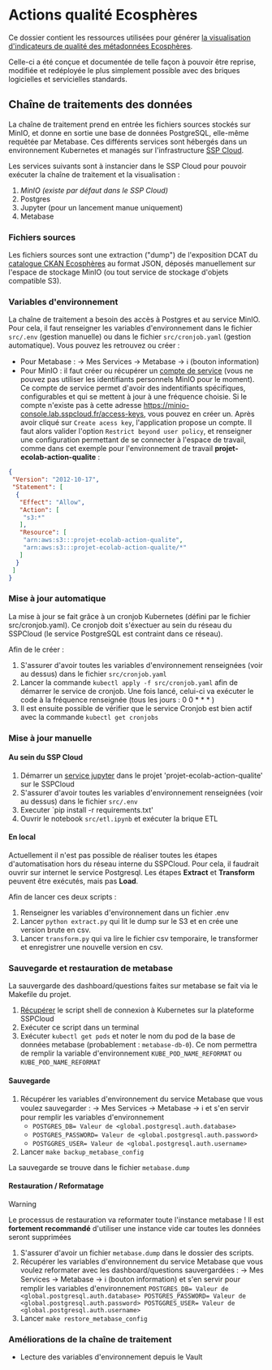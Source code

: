 # Actions qualité Ecosphères

Ce dossier contient les ressources utilisées pour générer [la visualisation d'indicateurs de qualité des métadonnées Ecosphères](https://projet-ecolab-action-qualite-702963.user.lab.sspcloud.fr/dashboard/1-ecospheres-actions-qualite).

Celle-ci a été conçue et documentée de telle façon à pouvoir être reprise, modifiée et redéployée le plus simplement possible avec des briques logicielles et servicielles standards.

## Chaîne de traitements des données

La chaîne de traitement prend en entrée les fichiers sources stockés sur MinIO, et donne en sortie une base de données PostgreSQL, elle-même requêtée par Metabase. Ces différents services sont hébergés dans un environnement Kubernetes et managés sur l'infrastructure [SSP Cloud](https://www.sspcloud.fr/).

Les services suivants sont à instancier dans le SSP Cloud pour pouvoir exécuter la chaîne de traitement et la visualisation :
1. *MinIO (existe par défaut dans le SSP Cloud)*
1. Postgres 
1. Jupyter (pour un lancement manue uniquement)
1. Metabase 

### Fichiers sources

Les fichiers sources sont une extraction ("dump") de l'exposition DCAT du [catalogue CKAN Ecosphères](https://preprod.data.developpement-durable.gouv.fr/) au format JSON, déposés manuellement sur l'espace de stockage MinIO (ou tout service de stockage d'objets compatible S3).

### Variables d'environnement
La chaîne de traitement a besoin des accès à Postgres et au service MinIO. Pour cela, il faut renseigner les variables d'environnement dans le fichier `src/.env` (gestion manuelle) ou dans le fichier `src/cronjob.yaml` (gestion automatique).
Vous pouvez les retrouvez ou créer :
* Pour Metabase : -> Mes Services -> Metabase -> ℹ️ (bouton information) 
* Pour MinIO : il faut créer ou récupérer un [compte de service](https://minio-console.lab.sspcloud.fr/login) (vous ne pouvez pas utiliser les identifiants personnels MinIO pour le moment). Ce compte de service permet d'avoir des indentifiants spécifiques, configurables et qui se mettent à jour à une fréquence choisie. Si le compte n'existe pas à cette adresse https://minio-console.lab.sspcloud.fr/access-keys, vous pouvez en créer un. Après avoir cliqué sur `Create acess key`, l'application propose un compte. Il faut alors valider l'option `Restrict beyond user policy`, et renseigner une configuration permettant de se connecter à l'espace de travail, comme dans cet exemple pour l'environnement de travail **projet-ecolab-action-qualite** :
``` json
{
 "Version": "2012-10-17",
 "Statement": [
  {
   "Effect": "Allow",
   "Action": [
    "s3:*"
   ],
   "Resource": [
    "arn:aws:s3:::projet-ecolab-action-qualite",
    "arn:aws:s3:::projet-ecolab-action-qualite/*"
   ]
  }
 ]
}
```


### Mise à jour automatique

La mise à jour se fait grâce à un cronjob Kubernetes (défini par le fichier src/cronjob.yaml). Ce cronjob doit s'éxectuer au sein du réseau du SSPCloud (le service PostgreSQL est contraint dans ce réseau).

Afin de le créer :

1. S'assurer d'avoir toutes les variables d'environnement renseignées (voir au dessus) dans le fichier `src/cronjob.yaml`
1. Lancer la commande `kubectl apply -f src/cronjob.yaml` afin de démarrer le service de cronjob. Une fois lancé, celui-ci va exécuter le code à la fréquence renseignée (tous les jours : 0 0 \* \* \* )
1. Il est ensuite possible de vérifier que le service Cronjob est bien actif avec la commande `kubectl get cronjobs`

### Mise à jour manuelle

#### Au sein du SSP Cloud


1. Démarrer un [service jupyter](https://datalab.sspcloud.fr/launcher/ide/jupyter-python?version=1.13.22) dans le projet 'projet-ecolab-action-qualite' sur le SSPCloud
1. S'assurer d'avoir toutes les variables d'environnement renseignées (voir au dessus) dans le fichier `src/.env`
1. Executer `pip install -r requirements.txt'
1. Ouvrir le notebook `src/etl.ipynb` et exécuter la brique ETL

#### En local

Actuellement il n'est pas possible de réaliser toutes les étapes d'automatisation hors du réseau interne du SSPCloud. Pour cela, il faudrait ouvrir sur internet le service Postgresql.
Les étapes **Extract** et **Transform** peuvent être exécutés, mais pas **Load**.

Afin de lancer ces deux scripts :

1. Renseigner les variables d'environnement dans un fichier .env
2. Lancer `python extract.py` qui lit le dump sur le S3 et en crée une version brute en csv.
3. Lancer `transform.py` qui va lire le fichier csv temporaire, le transformer et enregistrer une nouvelle version en csv.

### Sauvegarde et restauration de metabase

La sauvergarde des dashboard/questions faites sur metabase se fait via le Makefile du projet.

1. [Récupérer](https://datalab.sspcloud.fr/account/k8sCredentials) le script shell de connexion à Kubernetes sur la plateforme SSPCloud
2. Exécuter ce script dans un terminal
3. Exécuter `kubectl get pods` et noter le nom du pod de la base de données metabase (probablement : `metabase-db-0`). Ce nom permettra de remplir la variable d'environnement `KUBE_POD_NAME_REFORMAT` ou `KUBE_POD_NAME_REFORMAT`

#### Sauvegarde

1. Récupérer les variables d'environnement du service Metabase que vous voulez sauvegarder : -> Mes Services -> Metabase -> ℹ️ et s'en servir pour remplir les variables d'environnement
   - `POSTGRES_DB= Valeur de <global.postgresql.auth.database>`
   - `POSTGRES_PASSWORD= Valeur de <global.postgresql.auth.password>`
   - `POSTGGRES_USER= Valeur de <global.postgresql.auth.username>`
2. Lancer `make backup_metabase_config`

La sauvegarde se trouve dans le fichier `metabase.dump`

#### Restauration / Reformatage

> [!WARNING]  
> Le processus de restauration va reformater toute l'instance metabase ! Il est **fortement recommandé** d'utiliser une instance vide car toutes les données seront supprimées

1. S'assurer d'avoir un fichier `metabase.dump` dans le dossier des scripts.
2. Récupérer les variables d'environnement du service Metabase que vous voulez reformater avec les dashboard/questions sauvergardées : -> Mes Services -> Metabase -> ℹ️ (bouton information) et s'en servir pour remplir les variables d'environnement
   `POSTGRES_DB= Valeur de <global.postgresql.auth.database>
 POSTGRES_PASSWORD= Valeur de <global.postgresql.auth.password>
 POSTGGRES_USER= Valeur de <global.postgresql.auth.username>`
3. Lancer `make restore_metabase_config`

### Améliorations de la chaîne de traitement

- Lecture des variables d'environnement depuis le Vault
